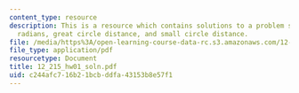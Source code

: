 ```yaml
---
content_type: resource
description: This is a resource which contains solutions to a problem set on latitudes,
  radians, great circle distance, and small circle distance.
file: /media/https%3A/open-learning-course-data-rc.s3.amazonaws.com/12-215-modern-navigation-fall-2006/c244afc716b21bcbddfa43153b8e57f1_12_215_hw01_soln.pdf
file_type: application/pdf
resourcetype: Document
title: 12_215_hw01_soln.pdf
uid: c244afc7-16b2-1bcb-ddfa-43153b8e57f1
---
```

